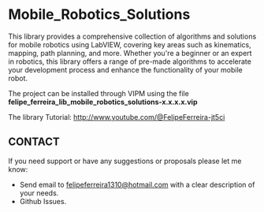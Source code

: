 # Mobile_Robotics_Solutions

This library provides a comprehensive collection of algorithms and solutions for mobile robotics using LabVIEW, covering key areas such as kinematics, mapping, path planning, and more. Whether you're a beginner or an expert in robotics, this library offers a range of pre-made algorithms to accelerate your development process and enhance the functionality of your mobile robot.

The project can be installed through VIPM using the file **felipe_ferreira_lib_mobile_robotics_solutions-x.x.x.x.vip**

The library Tutorial: http://www.youtube.com/@FelipeFerreira-jt5ci

## CONTACT
If you need support or have any suggestions or proposals please let me know:

- Send email to felipeferreira1310@hotmail.com with a clear description of your needs.
- Github Issues.
